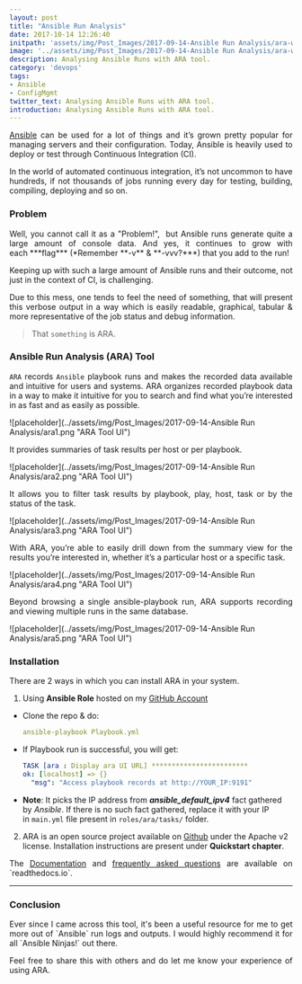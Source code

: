 ```yaml
---
layout: post
title: "Ansible Run Analysis"
date: 2017-10-14 12:26:40
initpath: 'assets/img/Post_Images/2017-09-14-Ansible Run Analysis/ara-with-icon.png'
image: '../assets/img/Post_Images/2017-09-14-Ansible Run Analysis/ara-with-icon.png'
description: Analysing Ansible Runs with ARA tool.
category: 'devops'
tags:
- Ansible
- ConfigMgmt
twitter_text: Analysing Ansible Runs with ARA tool.
introduction: Analysing Ansible Runs with ARA tool.
---
```

<p align="justify"><a href="https://www.ansible.com/">Ansible</a> can be used for a lot of things and it’s grown pretty popular for managing servers and their configuration. Today, Ansible is heavily used to deploy or test through Continuous Integration (CI). </p>

<p align="justify">In the world of automated continuous integration, it’s not uncommon to have hundreds, if not thousands of jobs running every day for testing, building, compiling, deploying and so on. </p>

### Problem

<p align="justify">Well, you cannot call it as a "Problem!",  but Ansible runs generate quite a large amount of console data. And yes, it continues to grow with each ***flag*** (*Remember **-v** & **-vvv?***) that you add to the run! </p> 

<p align="justify">Keeping up with such a large amount of Ansible runs and their outcome, not just in the context of CI, is challenging. </p>

<p align="justify">Due to this mess, one tends to feel the need of something, that will present this verbose output in a way which is easily readable, graphical, tabular & more representative of the job status and debug information. </p>

> That `something` is ARA.

### Ansible Run Analysis (ARA) Tool

<p align="justify"><code>ARA</code> records <code>Ansible</code> playbook runs and makes the recorded data available and intuitive for users and systems. ARA organizes recorded playbook data in a way to make it intuitive for you to search and find what you’re interested in as fast and as easily as possible. </p>

![placeholder](../assets/img/Post_Images/2017-09-14-Ansible Run Analysis/ara1.png "ARA Tool UI")

<p align="justify">It provides summaries of task results per host or per playbook. </p>

![placeholder](../assets/img/Post_Images/2017-09-14-Ansible Run Analysis/ara2.png "ARA Tool UI")

<p align="justify">It allows you to filter task results by playbook, play, host, task or by the status of the task. </p>

![placeholder](../assets/img/Post_Images/2017-09-14-Ansible Run Analysis/ara3.png "ARA Tool UI")

<p align="justify">With ARA, you’re able to easily drill down from the summary view for the results you’re interested in, whether it’s a particular host or a specific task. </p>

![placeholder](../assets/img/Post_Images/2017-09-14-Ansible Run Analysis/ara4.png "ARA Tool UI")

<p align="justify">Beyond browsing a single ansible-playbook run, ARA supports recording and viewing multiple runs in the same database. </p>

![placeholder](../assets/img/Post_Images/2017-09-14-Ansible Run Analysis/ara5.png "ARA Tool UI")

### Installation

<p align="justify">There are 2 ways in which you can install ARA in your system. </p>

1. Using **Ansible Role** hosted on my <a href="https://github.com/AjinkyaBapat/Ansible-Run-Analyser">GitHub Account </a>

* Clone the repo & do:

  ````yaml
  ansible-playbook Playbook.yml
  ````
* If Playbook run is successful, you will get:

  ````yaml
  TASK [ara : Display ara UI URL] ************************
  ok: [localhost] => {}
    "msg": "Access playbook records at http://YOUR_IP:9191" 

  ````
* **Note**: It picks the IP address from ***ansible_default_ipv4*** fact gathered by *Ansible*. If there is no such fact gathered, replace it with your IP in `main.yml` file present in `roles/ara/tasks/` folder.

2. ARA is an open source project available on <a href="https://github.com/dmsimard/ara">Github</a> under the Apache v2 license. Installation instructions are present under **Quickstart chapter**.

<p align="justify">The <a href="http://ara.readthedocs.io/en/latest/">Documentation</a> and <a href="http://ara.readthedocs.io/en/latest/faq.html">frequently asked questions</a> are available on `readthedocs.io`. </p>

-----
### Conclusion

<p align="justify">Ever since I came across this tool, it's been a useful resource for me to get more out of `Ansible` run logs and outputs. I would highly recommend it for all `Ansible Ninjas!` out there. </p>

<p align="justify">Feel free to share this with others and do let me know your experience of using ARA. </p>